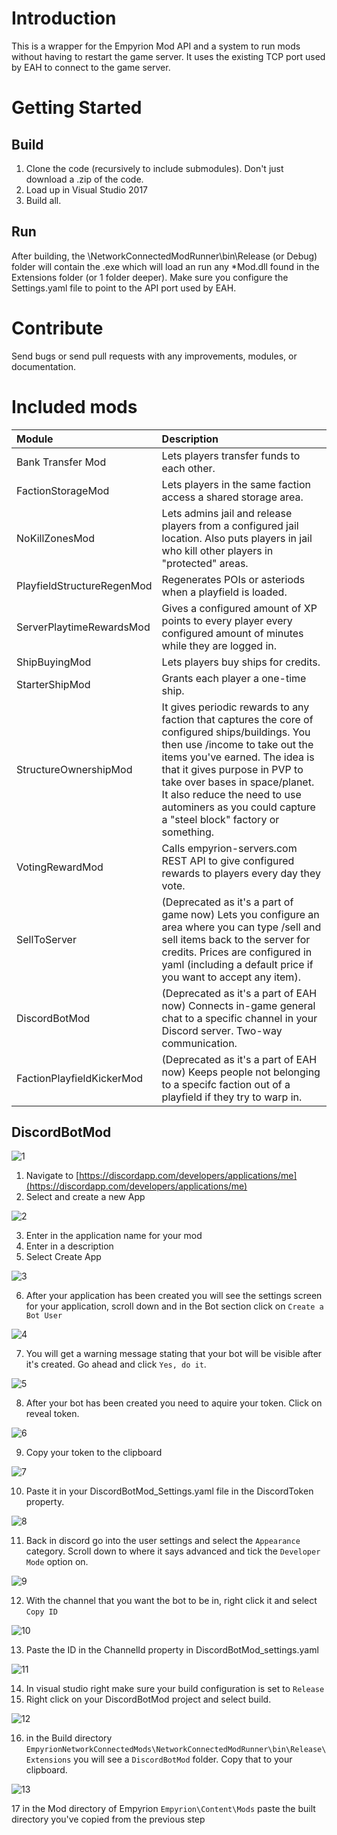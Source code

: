 # Introduction
This is a wrapper for the Empyrion Mod API and a system to run mods without having to restart the game server.  It uses the existing TCP port used by EAH to connect to the game server.

# Getting Started

## Build
1.  Clone the code (recursively to include submodules).  Don't just download a .zip of the code.
2.  Load up in Visual Studio 2017
3.  Build all.

 ## Run
After building, the \NetworkConnectedModRunner\bin\Release (or Debug) folder will contain the .exe which will load an run any *Mod.dll found in the Extensions folder (or 1 folder deeper).
Make sure you configure the Settings.yaml file to point to the API port used by EAH.

# Contribute
Send bugs or send pull requests with any improvements, modules, or documentation.

# Included mods
| Module | Description |
|:-----------|:-----------|
|Bank Transfer Mod| Lets players transfer funds to each other. |
| FactionStorageMod | Lets players in the same faction access a shared storage area. |
| NoKillZonesMod | Lets admins jail and release players from a configured jail location.  Also puts players in jail who kill other players in "protected" areas. |
| PlayfieldStructureRegenMod | Regenerates POIs or asteriods when a playfield is loaded. |
| ServerPlaytimeRewardsMod | Gives a configured amount of XP points to every player every configured amount of minutes while they are logged in. |
| ShipBuyingMod | Lets players buy ships for credits. |
| StarterShipMod | Grants each player a one-time ship. |
| StructureOwnershipMod | It gives periodic rewards to any faction that captures the core of configured ships/buildings. You then use /income to take out the items you've earned. The idea is that it gives purpose in PVP to take over bases in space/planet. It also reduce the need to use autominers as you could capture a "steel block" factory or something. |
| VotingRewardMod | Calls empyrion-servers.com REST API to give configured rewards to players every day they vote. |
| SellToServer | (Deprecated as it's a part of game now) Lets you configure an area where you can type /sell and sell items back to the server for credits.  Prices are configured in yaml (including a default price if you want to accept any item). |
| DiscordBotMod | (Deprecated as it's a part of EAH now) Connects in-game general chat to a specific channel in your Discord server.  Two-way communication. |
| FactionPlayfieldKickerMod| (Deprecated as it's a part of EAH now) Keeps people not belonging to a specifc faction out of a playfield if they try to warp in. |




## DiscordBotMod

![1](Images/1.png)

1) Navigate to [https://discordapp.com/developers/applications/me](https://discordapp.com/developers/applications/me)
2) Select and create a new App

![2](Images/2.png)

3) Enter in the application name for your mod
4) Enter in a description
5) Select Create App

![3](Images/3.png)

6) After your application has been created you will see the settings screen for your application,
   scroll down and in the Bot section click on `Create a Bot User`
   
![4](Images/4.png)

7) You will get a warning message stating that your bot will be visible after it's created.
   Go ahead and click `Yes, do it`.
   
![5](Images/5.png)

8) After your bot has been created you need to aquire your token.  Click on reveal token.

![6](Images/6.png)

9) Copy your token to the clipboard

![7](Images/7.png)

10) Paste it in your DiscordBotMod_Settings.yaml file in the DiscordToken property.

![8](Images/8.png)

11) Back in discord go into the user settings and select the `Appearance` category.  Scroll down
    to where it says advanced and tick the `Developer Mode` option on.
    
![9](Images/9.png)

12) With the channel that you want the bot to be in, right click it and select `Copy ID`

![10](Images/10.png)

13) Paste the ID in the ChannelId property in DiscordBotMod_settings.yaml

![11](Images/11.png)

14) In visual studio right make sure your build configuration is set to `Release`
15) Right click on your DiscordBotMod project and select build.

![12](Images/12.png)

16) in the Build directory `EmpyrionNetworkConnectedMods\NetworkConnectedModRunner\bin\Release\Extensions`
    you will see a `DiscordBotMod` folder.  Copy that to your clipboard.
    
![13](Images/13.png)

17 in the Mod directory of Empyrion `Empyrion\Content\Mods` paste the built directory you've copied from the previous
   step